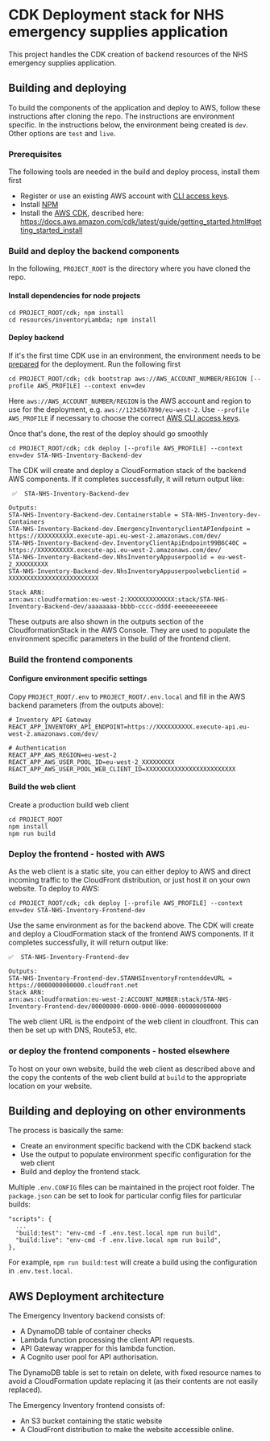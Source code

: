 # CDK Deployment stack for NHS emergency supplies application

This project handles the CDK creation of backend resources of the NHS emergency supplies application.

## Building and deploying

To build the components of the application and deploy to AWS, follow these instructions after cloning the repo. The instructions are environment specific. In the instructions below, the environment being created is `dev`. Other options are `test` and `live`.

### Prerequisites

The following tools are needed in the build and deploy process, install them first

- Register or use an existing AWS account with [CLI access keys](https://docs.aws.amazon.com/general/latest/gr/aws-sec-cred-types.html).
- Install [NPM](https://docs.npmjs.com/downloading-and-installing-node-js-and-npm/)
- Install the [AWS CDK](https://docs.aws.amazon.com/cdk/index.html), described here: https://docs.aws.amazon.com/cdk/latest/guide/getting_started.html#getting_started_install

### Build and deploy the backend components

In the following, `PROJECT_ROOT` is the directory where you have cloned the repo.

#### Install dependencies for node projects

```
cd PROJECT_ROOT/cdk; npm install
cd resources/inventoryLambda; npm install
```

#### Deploy backend

If it's the first time CDK use in an environment, the environment needs to be [prepared](https://docs.aws.amazon.com/cdk/v2/guide/bootstrapping.html) for the deployment. Run the following first

```
cd PROJECT_ROOT/cdk; cdk bootstrap aws://AWS_ACCOUNT_NUMBER/REGION [--profile AWS_PROFILE] --context env=dev
```
Here `aws://AWS_ACCOUNT_NUMBER/REGION` is the AWS account and region to use for the deployment, e.g. `aws://1234567890/eu-west-2`.
Use `--profile AWS_PROFILE` if necessary to choose the correct [AWS CLI access keys](https://docs.aws.amazon.com/cli/latest/userguide/cli-configure-profiles.html).

Once that's done, the rest of the deploy should go smoothly

```
cd PROJECT_ROOT/cdk; cdk deploy [--profile AWS_PROFILE] --context env=dev STA-NHS-Inventory-Backend-dev
```

The CDK will create and deploy a CloudFormation stack of the backend AWS components. If it completes successfully, it will return output like:

```
 ✅  STA-NHS-Inventory-Backend-dev

Outputs:
STA-NHS-Inventory-Backend-dev.Containerstable = STA-NHS-Inventory-dev-Containers
STA-NHS-Inventory-Backend-dev.EmergencyInventoryclientAPIendpoint = https://XXXXXXXXXX.execute-api.eu-west-2.amazonaws.com/dev/
STA-NHS-Inventory-Backend-dev.InventoryClientApiEndpoint99B6C40C = https://XXXXXXXXXX.execute-api.eu-west-2.amazonaws.com/dev/
STA-NHS-Inventory-Backend-dev.NhsInventoryAppuserpoolid = eu-west-2_XXXXXXXXX
STA-NHS-Inventory-Backend-dev.NhsInventoryAppuserpoolwebclientid = XXXXXXXXXXXXXXXXXXXXXXXXX

Stack ARN:
arn:aws:cloudformation:eu-west-2:XXXXXXXXXXXXX:stack/STA-NHS-Inventory-Backend-dev/aaaaaaaa-bbbb-cccc-dddd-eeeeeeeeeeee
```

These outputs are also shown in the outputs section of the CloudformationStack in the AWS Console. They are used to populate the environment specific parameters in the build of the frontend client.

### Build the frontend components

#### Configure environment specific settings

Copy `PROJECT_ROOT/.env` to `PROJECT_ROOT/.env.local` and fill in the AWS backend parameters (from the outputs above):

```
# Inventory API Gateway
REACT_APP_INVENTORY_API_ENDPOINT=https://XXXXXXXXXX.execute-api.eu-west-2.amazonaws.com/dev/

# Authentication
REACT_APP_AWS_REGION=eu-west-2
REACT_APP_AWS_USER_POOL_ID=eu-west-2_XXXXXXXXX
REACT_APP_AWS_USER_POOL_WEB_CLIENT_ID=XXXXXXXXXXXXXXXXXXXXXXXXX
```

#### Build the web client

Create a production build web client

```
cd PROJECT_ROOT
npm install
npm run build
```

### Deploy the frontend - hosted with AWS

As the web client is a static site, you can either deploy to AWS and direct incoming traffic to the CloudFront distribution, or just host it on your own website. To deploy to AWS:

```
cd PROJECT_ROOT/cdk; cdk deploy [--profile AWS_PROFILE] --context env=dev STA-NHS-Inventory-Frontend-dev
```

Use the same environment as for the backend above. The CDK will create and deploy a CloudFormation stack of the frontend AWS components. If it completes successfully, it will return output like:

```
✅  STA-NHS-Inventory-Frontend-dev

Outputs:
STA-NHS-Inventory-Frontend-dev.STANHSInventoryFrontenddevURL = https://0000000000000.cloudfront.net
Stack ARN:
arn:aws:cloudformation:eu-west-2:ACCOUNT_NUMBER:stack/STA-NHS-Inventory-Frontend-dev/00000000-0000-0000-0000-000000000000
```

The web client URL is the endpoint of the web client in cloudfront. This can then be set up with DNS, Route53, etc.

### or deploy the frontend components - hosted elsewhere

To host on your own website, build the web client as described above and the copy the contents of the web client build at `build` to the appropriate location on your website.

## Building and deploying on other environments

The process is basically the same:

- Create an environment specific backend with the CDK backend stack
- Use the output to populate environment specific configuration for the web client
- Build and deploy the frontend stack.

Multiple `.env.CONFIG` files can be maintained in the project root folder. The `package.json` can be set to look for particular config files for particular builds:

```
"scripts": {
  ...
  "build:test": "env-cmd -f .env.test.local npm run build",
  "build:live": "env-cmd -f .env.live.local npm run build",
},
```

For example, `npm run build:test` will create a build using the configuration in `.env.test.local`.

## AWS Deployment architecture

The Emergency Inventory backend consists of:

- A DynamoDB table of container checks 
- Lambda function processing the client API requests.
- API Gateway wrapper for this lambda function.
- A Cognito user pool for API authorisation.

The DynamoDB table is set to retain on delete, with fixed resource names to avoid a CloudFormation update replacing it (as their contents are not easily replaced).

The Emergency Inventory frontend consists of:

- An S3 bucket containing the static website 
- A CloudFront distribution to make the website accessible online.
